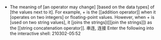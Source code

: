- The meaning of [an operator may change] [based on the data types] of [the values next to it]. For example, + is the [[addition operator]] when it [operates on two integers] or floating-point values. However, when + is [used on two string values], it [joins the strings]([[join the strings]]) as the [[string concatenation operator]]. 串连, 连接 Enter the following into the interactive shell:
210302-05:52
